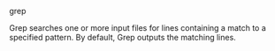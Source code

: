 grep

Grep searches one or more input files for lines containing a match to a specified pattern. By default, Grep outputs the matching lines.
